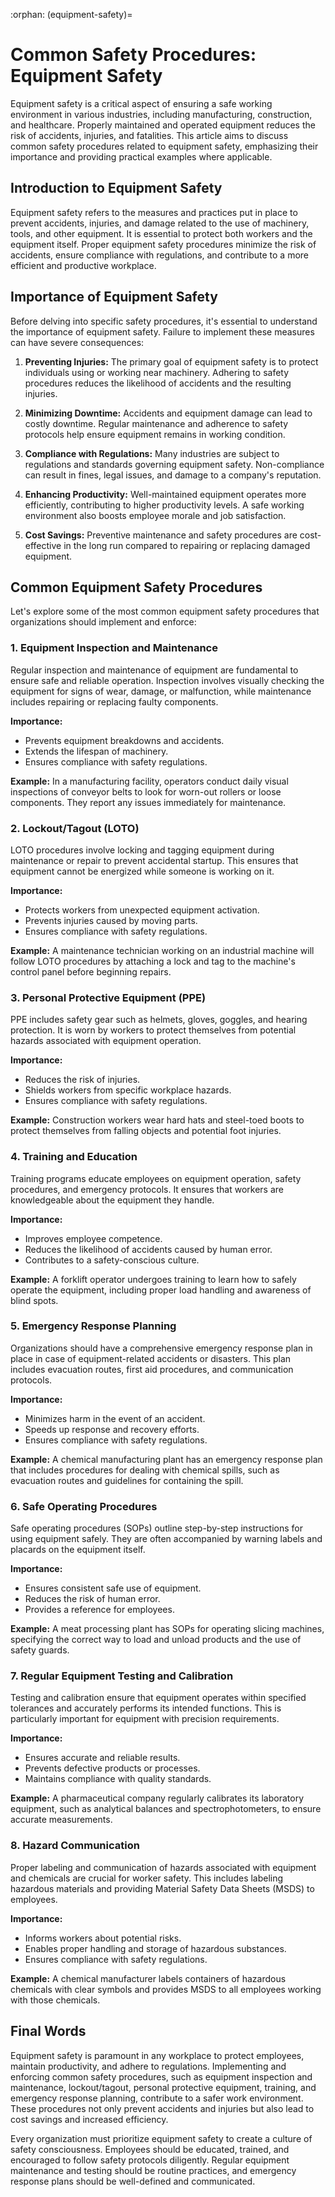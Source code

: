 :orphan:
(equipment-safety)=

# Common Safety Procedures: Equipment Safety

Equipment safety is a critical aspect of ensuring a safe working environment in various industries, including manufacturing, construction, and healthcare. Properly maintained and operated equipment reduces the risk of accidents, injuries, and fatalities. This article aims to discuss common safety procedures related to equipment safety, emphasizing their importance and providing practical examples where applicable.

## Introduction to Equipment Safety

Equipment safety refers to the measures and practices put in place to prevent accidents, injuries, and damage related to the use of machinery, tools, and other equipment. It is essential to protect both workers and the equipment itself. Proper equipment safety procedures minimize the risk of accidents, ensure compliance with regulations, and contribute to a more efficient and productive workplace.

## Importance of Equipment Safety

Before delving into specific safety procedures, it's essential to understand the importance of equipment safety. Failure to implement these measures can have severe consequences:

1. **Preventing Injuries:** The primary goal of equipment safety is to protect individuals using or working near machinery. Adhering to safety procedures reduces the likelihood of accidents and the resulting injuries.

2. **Minimizing Downtime:** Accidents and equipment damage can lead to costly downtime. Regular maintenance and adherence to safety protocols help ensure equipment remains in working condition.

3. **Compliance with Regulations:** Many industries are subject to regulations and standards governing equipment safety. Non-compliance can result in fines, legal issues, and damage to a company's reputation.

4. **Enhancing Productivity:** Well-maintained equipment operates more efficiently, contributing to higher productivity levels. A safe working environment also boosts employee morale and job satisfaction.

5. **Cost Savings:** Preventive maintenance and safety procedures are cost-effective in the long run compared to repairing or replacing damaged equipment.

## Common Equipment Safety Procedures

Let's explore some of the most common equipment safety procedures that organizations should implement and enforce:

### 1. Equipment Inspection and Maintenance

Regular inspection and maintenance of equipment are fundamental to ensure safe and reliable operation. Inspection involves visually checking the equipment for signs of wear, damage, or malfunction, while maintenance includes repairing or replacing faulty components.

**Importance:**

- Prevents equipment breakdowns and accidents.
- Extends the lifespan of machinery.
- Ensures compliance with safety regulations.

**Example:** In a manufacturing facility, operators conduct daily visual inspections of conveyor belts to look for worn-out rollers or loose components. They report any issues immediately for maintenance.

### 2. Lockout/Tagout (LOTO)

LOTO procedures involve locking and tagging equipment during maintenance or repair to prevent accidental startup. This ensures that equipment cannot be energized while someone is working on it.

**Importance:**

- Protects workers from unexpected equipment activation.
- Prevents injuries caused by moving parts.
- Ensures compliance with safety regulations.

**Example:** A maintenance technician working on an industrial machine will follow LOTO procedures by attaching a lock and tag to the machine's control panel before beginning repairs.

### 3. Personal Protective Equipment (PPE)

PPE includes safety gear such as helmets, gloves, goggles, and hearing protection. It is worn by workers to protect themselves from potential hazards associated with equipment operation.

**Importance:**

- Reduces the risk of injuries.
- Shields workers from specific workplace hazards.
- Ensures compliance with safety regulations.

**Example:** Construction workers wear hard hats and steel-toed boots to protect themselves from falling objects and potential foot injuries.

### 4. Training and Education

Training programs educate employees on equipment operation, safety procedures, and emergency protocols. It ensures that workers are knowledgeable about the equipment they handle.

**Importance:**

- Improves employee competence.
- Reduces the likelihood of accidents caused by human error.
- Contributes to a safety-conscious culture.

**Example:** A forklift operator undergoes training to learn how to safely operate the equipment, including proper load handling and awareness of blind spots.

### 5. Emergency Response Planning

Organizations should have a comprehensive emergency response plan in place in case of equipment-related accidents or disasters. This plan includes evacuation routes, first aid procedures, and communication protocols.

**Importance:**

- Minimizes harm in the event of an accident.
- Speeds up response and recovery efforts.
- Ensures compliance with safety regulations.

**Example:** A chemical manufacturing plant has an emergency response plan that includes procedures for dealing with chemical spills, such as evacuation routes and guidelines for containing the spill.

### 6. Safe Operating Procedures

Safe operating procedures (SOPs) outline step-by-step instructions for using equipment safely. They are often accompanied by warning labels and placards on the equipment itself.

**Importance:**

- Ensures consistent safe use of equipment.
- Reduces the risk of human error.
- Provides a reference for employees.

**Example:** A meat processing plant has SOPs for operating slicing machines, specifying the correct way to load and unload products and the use of safety guards.

### 7. Regular Equipment Testing and Calibration

Testing and calibration ensure that equipment operates within specified tolerances and accurately performs its intended functions. This is particularly important for equipment with precision requirements.

**Importance:**

- Ensures accurate and reliable results.
- Prevents defective products or processes.
- Maintains compliance with quality standards.

**Example:** A pharmaceutical company regularly calibrates its laboratory equipment, such as analytical balances and spectrophotometers, to ensure accurate measurements.

### 8. Hazard Communication

Proper labeling and communication of hazards associated with equipment and chemicals are crucial for worker safety. This includes labeling hazardous materials and providing Material Safety Data Sheets (MSDS) to employees.

**Importance:**

- Informs workers about potential risks.
- Enables proper handling and storage of hazardous substances.
- Ensures compliance with safety regulations.

**Example:** A chemical manufacturer labels containers of hazardous chemicals with clear symbols and provides MSDS to all employees working with those chemicals.

## Final Words

Equipment safety is paramount in any workplace to protect employees, maintain productivity, and adhere to regulations. Implementing and enforcing common safety procedures, such as equipment inspection and maintenance, lockout/tagout, personal protective equipment, training, and emergency response planning, contribute to a safer work environment. These procedures not only prevent accidents and injuries but also lead to cost savings and increased efficiency.

Every organization must prioritize equipment safety to create a culture of safety consciousness. Employees should be educated, trained, and encouraged to follow safety protocols diligently. Regular equipment maintenance and testing should be routine practices, and emergency response plans should be well-defined and communicated.
